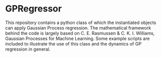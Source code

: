 # GPRegressor
This repository contains a python class of which the instantiated objects can apply Gaussian Process regression. The mathematical framework behind the code is largely based on C. E. Rasmussen & C. K. I. Williams, Gaussian Processes for Machine Learning. Some example scripts are included to illustrate the use of this class and the dynamics of GP regression in general.
